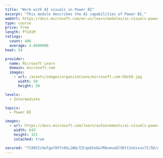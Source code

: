 ```yaml
---
title: "Work with AI visuals in Power BI"
excerpt: "This module describes the AI capabilities of Power BI."
webUrl: https://docs.microsoft.com/en-us/learn/modules/ai-visuals-power-bi/
type: course
price: Free
length: PT1H1M
ratings:
  count: 406
  average: 4.6600986
heat: 54

provider:
  name: Microsoft Learn
  domain: microsoft.com
  images:
    - url: /assets/images/organizations/microsoft.com-50x50.jpg
      width: 50
      height: 50

levels:
  - Intermediate

topics:
  - Power BI

images:
  - url: https://docs.microsoft.com/learn/achievements/ai-visuals-power-bi-social.png
    width: 643
    height: 321
    isCached: true

secured: "7l895IiOwTgwT85Tv9GL2WQ/IZCqoEhoEw7R6xmvaOl5Rtt2oXixus7I/5D/gpg4cijgUJfeIvbfWfOGvh5gbrh9x3ZjPtLpoioTffGB/PghbYAddgGcdYMz+7+hUw7CHqbevYk+IZbMI5jgA6OD5FtKd/39v+wEibvDz4zaUVnq/aZUG5FrrjIxGZS/6GdSpzUGySoyqf3JB6Fxb9m4OKZ4yF+I4XJ45OeGuD3sYM/RRJxRIBg5IqSdvAOZcvk/dMAHK2+VaFNOEGxWm1gpW5zQiE2nBg9n6SntlXGH+3bO8+biSc07xQhcv5lLf89h5TQugMqZR6BpRx8ueMgTIaOqVPxKHB1SDOfxS581zrUDH4RkrHg3xkjVSihT+4/jOuOlY8Dqz7H/XrHKspEY0qlPOtgw4bnQwC7IKMJY7+Y=;Y1tJumj12dFcryxu/wG9FA=="
---
```


